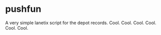 # pushfun

A very simple lanetix script for the depot records.
 Cool.
 Cool.
 Cool.
 Cool.
 Cool.
 Cool.
